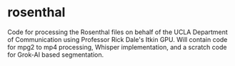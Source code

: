 # rosenthal
Code for processing the Rosenthal files on behalf of the UCLA Department of Communication using Professor Rick Dale's Itkin GPU.
Will contain code for mpg2 to mp4 processing, Whisper implementation, and a scratch code for Grok-AI based segmentation.
